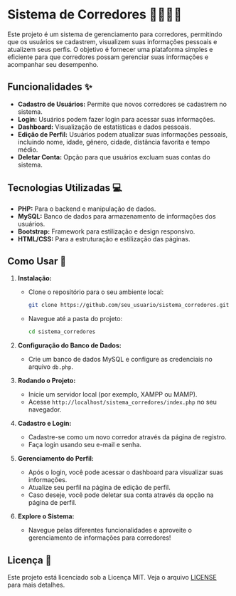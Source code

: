 # Sistema de Corredores 🏃‍♂️🏃‍♀️

Este projeto é um sistema de gerenciamento para corredores, permitindo que os usuários se cadastrem, visualizem suas informações pessoais e atualizem seus perfis. O objetivo é fornecer uma plataforma simples e eficiente para que corredores possam gerenciar suas informações e acompanhar seu desempenho.

## Funcionalidades ✨

- **Cadastro de Usuários:** Permite que novos corredores se cadastrem no sistema.
- **Login:** Usuários podem fazer login para acessar suas informações.
- **Dashboard:** Visualização de estatísticas e dados pessoais.
- **Edição de Perfil:** Usuários podem atualizar suas informações pessoais, incluindo nome, idade, gênero, cidade, distância favorita e tempo médio.
- **Deletar Conta:** Opção para que usuários excluam suas contas do sistema.

## Tecnologias Utilizadas 💻

- **PHP:** Para o backend e manipulação de dados.
- **MySQL:** Banco de dados para armazenamento de informações dos usuários.
- **Bootstrap:** Framework para estilização e design responsivo.
- **HTML/CSS:** Para a estruturação e estilização das páginas.
  
## Como Usar 📖

1. **Instalação:**
   - Clone o repositório para o seu ambiente local:
     ```bash
     git clone https://github.com/seu_usuario/sistema_corredores.git
     ```
   - Navegue até a pasta do projeto:
     ```bash
     cd sistema_corredores
     ```

2. **Configuração do Banco de Dados:**
   - Crie um banco de dados MySQL e configure as credenciais no arquivo `db.php`.

3. **Rodando o Projeto:**
   - Inicie um servidor local (por exemplo, XAMPP ou MAMP).
   - Acesse `http://localhost/sistema_corredores/index.php` no seu navegador.

4. **Cadastro e Login:**
   - Cadastre-se como um novo corredor através da página de registro.
   - Faça login usando seu e-mail e senha.

5. **Gerenciamento do Perfil:**
   - Após o login, você pode acessar o dashboard para visualizar suas informações.
   - Atualize seu perfil na página de edição de perfil.
   - Caso deseje, você pode deletar sua conta através da opção na página de perfil.

6. **Explore o Sistema:**
   - Navegue pelas diferentes funcionalidades e aproveite o gerenciamento de informações para corredores!

## Licença 📄

Este projeto está licenciado sob a Licença MIT. Veja o arquivo [LICENSE](LICENSE) para mais detalhes.

